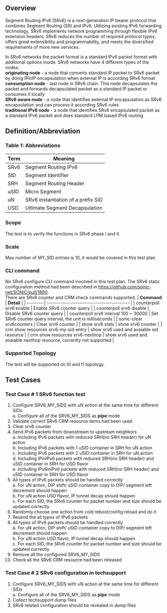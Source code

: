 ## Overview
Segment Routing IPv6 (SRv6) is a next-generation IP bearer protocol that combines Segment Routing (SR) and IPv6. 
Utilizing existing IPv6 forwarding technology, SRv6 implements network programming through flexible IPv6 extension 
headers. SRv6 reduces the number of required protocol types, offers great extensibility and programmability, 
and meets the diversified requirements of more new services.

In SRv6 networks the packet format is a standard IPv6 packet format with additional options inside. SRv6 networks have 4 different types of the nodes: <br>
__originating node__ - a node that converts standard IP packet to SRv6 packet by doing IPinIP encapsulation when external IP is according SRv6 format <br>
__consumption node__ - last node in SRv6 chain. This node decapsulates the packet and forwards decapsulated packet as a standard IP packet or consumes it locally <br>
__SRv6 aware node__ - a node that identifies external IP encapsulation as SRv6 encapsulation and can process it according SRv6 rules <br>
__traditional IPv6 node__ - a node that identifies SRv6 encapsulated packet as a standard IPv6 packet and does standard LPM based IPv6 routing <br>

## Definition/Abbreviation
### Table 1: Abbreviations

| ****Term**** | ****Meaning**** |
| -------- | ----------------------------------------- |
| SRv6 | Segment Routing IPv6  |
| SID  | Segment Identifier  |
| SRH  | Segment Routing Header  |
| uSID | Micro Segment |
| uN   | SRv6 instantiation of a prefix SID |
| USD | Ultimate Segment Decapsulation |


### Scope
The test is to verify the functions in SRv6 phase I and II.

### Scale
Max number of MY_SID entries is 10, it would be covered in this test plan.

### CLI command
No SRv6 configure CLI command involved in this test plan. The SRv6 static configuration method had been described in https://github.com/sonic-net/SONiC/pull/1860. <br>
There are SRv6 counter and CRM check commands supported.
| ****Command**** | ****Detail**** |
| -------- | ----------------------------------------- |
| counterpoll srv6 enable | Enable SRv6 counter query |
| counterpoll srv6 disable | Disable SRv6 counter query |
| counterpoll srv6 interval 100 ~ 30000 | Set SRv6 counter query interval, the unit is milliseconds |
| sonic-clear srv6counters | Clear srv6 counter |
| show srv6 stats | show srv6 counter |
| crm show resources srv6-my-sid-entry | show srv6 used and avaiable sid resource |
| crm show resources srv6-nexthop | show srv6 used and avaiable nexthop resource, currently not supported |

### Supported Topology
The test will be supported on t0 and t1 topology.

## Test Cases
### Test Case # 1 SRv6 function test
1. Configure SRV6_MY_SIDS with uN action at the same time for different SIDs <br>
  a. Configure all of the SRV6_MY_SIDS as __pipe__ mode <br>
2. Validate correct SRv6 CRM resource items had been used
3. Clear srv6 counter <br>
4. Send IPv6 packets from downstream to upstream neighbors <br>
  a. Including IPv6 packets with reduced SRH(no SRH header) for uN action <br>
  b. Including IPv6 packets with 1 uSID container in SRH for uN action <br>
  c. Including IPv6 packets with 2 uSID container in SRH for uN action <br>
  d. Including IPinIPv6 packets with reduced SRH(no SRH header) and uSID container in SRH for USD flavor<br>
  e. Including IPv6inIPv6 packets with reduced SRH(no SRH header) and uSID container in SRH for USD flavor <br>
5. All types of IPv6 packets should be handled correctly <br>
  a. For uN action, DIP shift/ uSID container copy to DIP/ segment left decrement should happen <br>
  b. For uN action USD flavor, IP tunnel decap should happen <br>
  c. For each SID, the SRv6 counter for packet number and size should be updated correctly
6. Randomly choose one action from cold reboot/config reload and do it
7. Resend the all types of IPv6 packets
8. All types of IPv6 packets should be handled correctly <br>
  a. For uN action, DIP shift/ uSID container copy to DIP/ segment left decrement should happen <br>
  b. For uN action USD flavor, IP tunnel decap should happen <br>
  c. For each SID, the SRv6 counter for packet number and size should be updated correctly
9. Remove all the configured SRV6_MY_SIDS <br>
10. Check all the SRv6 CRM resource had been released <br>

### Test Case # 2 SRv6 configuration in techsupport
1. Configure SRV6_MY_SIDS with uN action at the same time for different SIDs <br>
  a. Configure all of the SRV6_MY_SIDS as __pipe__ mode <br>
2. Collect techsupport dump files
3. SRv6 related configuration should be revealed in dump files
